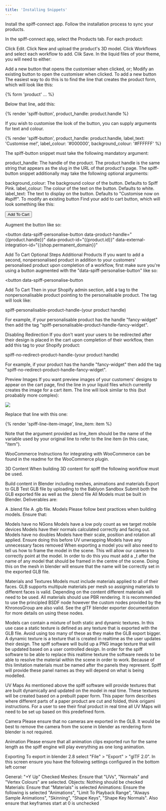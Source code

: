 ```yaml
---
title: 'Installing Snippets'
---
```


Install the spiff-connect app. Follow the installation process to sync your products.

In the spiff-connect app, select the Products tab. For each product:

Click Edit.
Click New and upload the product's 3D model.
Click Workflows and select each workflow to add.
Clik Save.
In the liquid files of your theme, you will need to either:

Add a new button that opens the customiser when clicked, or;
Modify an existing button to open the customiser when clicked.
To add a new button
The easiest way to do this is to find the line that creates the product form, which will look like this:

{% form 'product' ... %}

Below that line, add this:

{% render 'spiff-button', product_handle: product.handle %}

If you wish to customise the look of the button, you can supply arguments for text and colour.

{% render 'spiff-button', product_handle: product.handle, label_text: 'Customise me!', label_colour: '#000000', background_colour: '#FFFFFF' %}

The spiff-button snippet must take the following mandatory argument:

product_handle: The handle of the product. The product handle is the same string that appears as the slug in the URL of that product's page.
The spiff-button snippet additionally may take the following optional arguments:

background_colour: The background colour of the button. Defaults to Spiff Pink.
label_colour: The colour of the text on the button. Defaults to white.
label_text: The text to display on the button. Defaults to "Customise now on #spiff".
To modify an existing button
Find your add to cart button, which will look something like this:

<button>Add To Cart</button>

Augment the button like so:

<button
    data-spiff-personalise-button
    data-product-handle="{{product.handle}}"
    data-product-id="{{product.id}}"
    data-external-integration-id="{{shop.permanent_domain}}"
>
Add To Cart
</button>
Optional Steps
Additional Products
If you want to add a second, nonpersonalised product in addition to your customers' personalised product upon completion of a workflow, first make sure you're using a button augmented with the "data-spiff-personalise-button" like so:

<button
    data-spiff-personalise-button
>
Add To Cart
</button>
Then in your Shopify admin section, add a tag to the nonpersonalisable product pointing to the personalisable product. The tag will look like:

spiff-personalisable-product-handle-(your product handle)

For example, if your personalisable product has the handle "fancy-widget" then add the tag "spiff-personalisable-product-handle-fancy-widget".

Disabling Redirection
If you don't want your users to be redirected after their design is placed in the cart upon completion of their workflow, then add this tag to your Shopify product:

spiff-no-redirect-product-handle-(your product handle)

For example, if your product has the handle "fancy-widget" then add the tag "spiff-no-redirect-product-handle-fancy-widget".

Preview Images
If you want preview images of your customers' designs to appear on the cart page, find the line in your liquid files which currently creates the image for a cart item. The line will look similar to this (but proabably more complex):

<img src="{{ item | img_url: 'x190' }}" />

Replace that line with this one:

{% render 'spiff-line-item-image', line_item: item %}

Note that the argument provided as line_item should be the name of the variable used by your original line to refer to the line item (in this case, "item").

WooCommerce
Instructions for integrating with WooCommerce can be found in the readme for the WooCommerce plugin.

3D Content
When building 3D content for spiff the following workflow must be used.

Build content in Blender including meshes, animations and materials
Export to GLB
Test GLB file by uploading to the Bablyon Sandbox
Submit both the GLB exported file as well as the .blend file
All Models must be built in Blender. Deliverables are:

A .blend file
A .glb file.
Models
Please follow best practices when building models. Ensure that:

Models have no NGons
Models have a low poly count as we target mobile devices
Models have their normals calculated correctly and facing out.
Models have no doubles
Models have their scale, position and rotation all applied. Ensure doing this before UV unwrapping
Models have any unnecessary faces removed
When exporting a model you will also need to tell us how to frame the model in the scene. This will allow our camera to correctly point at the model. In order to do this you must add a _t after the name of any model that should be framed in the centre of the scene. Doing this on the mesh in blender will ensure that the name will be correctly set in the exported GLB file.

Materials and Textures
Models must include materials applied to all of their faces. GLB supports multipule materials per mesh so assigning materials to different faces is valid. Depending on the content different materials will need to be used. All materials should use PBR rendering. It is recommended to use the principled BSDF node however the custom nodes provided by the KhronosGroup are also valid. See the glTF blender exporter documentation for more details on using these nodes.

Models can contain a mixture of both static and dynamic textures. In this use case a static texture is defined as any texture that is exported with the GLB file. Avoid using too many of these as they make the GLB export bigger. A dynamic texture is a texture that is created in realtime as the user updates their design. The spiff software will build up a PNG image texture that will be updated based on a user controlled design. In order for the spiff software to be able to replace this realtime texture the software needs to be able to resolve the material within the scene in order to work. Because of this limitation materials must be named after the panels they represent. Spiff will provide these panel names as they will depend on what is being modelled.

UV Maps
As mentioned above the spiff software will provide textures that are built dynamically and updated on the model in real time. These textures will be created based on a prebuilt paper form. This paper form describes where different parts of a paper product are cut and folded, think origami instructions. For a user to see their final product in real time all UV Maps will need to be set up based on this predefined form.

Camera
Please ensure that no cameras are exported in the GLB. It would be best to remove the camera from the scene in blender as rendering form blender is not required.

Animation
Please ensure that all animation clips exported run for the same length as the spiff engine will play everything as one long animation.

Exporting
To export in blender 2.8 select "File" > "Export" > "glTF 2.0". In this screen ensure you have the following settings configured in the bottom left corner

General: "+Y Up" Checked
Meshes: Ensure that "UVs", "Normals" and "Vertex Colours" are selected.
Objects: Nothing should be checked
Materials: Ensure that "Materials" is selected
Animations: Ensure the following is selected "Animations", "Limit To Playback Range", "Always Sample Animations", "Skinning", "Shape Keys", "Shape Key Normals". Also ensure that keyframes start at 0 is unchecked